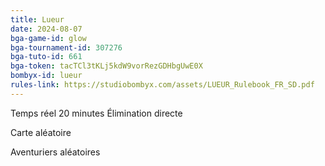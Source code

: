 ```yaml
---
title: Lueur
date: 2024-08-07
bga-game-id: glow
bga-tournament-id: 307276
bga-tuto-id: 661
bga-token: tacTCl3tKLj5kdW9vorRezGDHbgUwE0X
bombyx-id: lueur
rules-link: https://studiobombyx.com/assets/LUEUR_Rulebook_FR_SD.pdf
---
```


Temps réel 20 minutes Élimination directe

Carte aléatoire

Aventuriers aléatoires